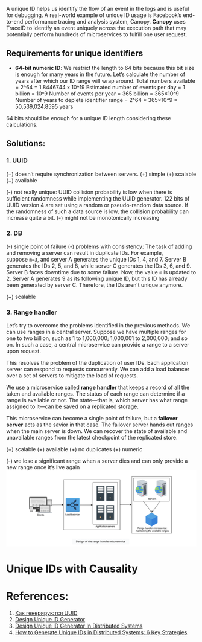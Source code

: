 A unique ID helps us identify the flow of an event in the logs and is useful for debugging. A real-world example of unique ID usage is Facebook’s end-to-end performance tracing and analysis system, Canopy. **Canopy** uses TraceID to identify an event uniquely across the execution path that may potentially perform hundreds of microservices to fulfill one user request.
## Requirements for unique identifiers

- **64-bit numeric ID**: We restrict the length to 64 bits because this bit size is enough for many years in the future. Let’s calculate the number of years after which our ID range will wrap around.
    Total numbers available = 2^64 = 1.8446744 x 10^19
    Estimated number of events per day = 1 billion = 10^9
    Number of events per year = 365 billion = 365×10^9
    Number of years to deplete identifier range = 2^64 * 365×10^9​ = 50,539,024.8595 years

64 bits should be enough for a unique ID length considering these calculations.

## Solutions:

### 1. UUID

(+) doesn’t require synchronization between servers.
(+) simple
(+) scalable
(+) available 

(-) not really unique: UUID collision probability is low when there is sufficient randomness while implementing the UUID generator. 122 bits of UUID version 4 are set using a random or pseudo-random data source. If the randomness of such a data source is low, the collision probability can increase quite a bit.
(-) might not be monotonically increasing

### 2. DB

(-) single point of failure
(-) problems with consistency: The task of adding and removing a server can result in duplicate IDs. For example, suppose `m=3`, and server A generates the unique IDs 1, 4, and 7. Server B generates the IDs 2, 5, and 8, while server C generates the IDs 3, 6, and 9. Server B faces downtime due to some failure. Now, the value `m` is updated to 2. Server A generates 9 as its following unique ID, but this ID has already been generated by server C. Therefore, the IDs aren’t unique anymore.

(+) scalable

### 3. Range handler

Let’s try to overcome the problems identified in the previous methods. We can use ranges in a central server. Suppose we have multiple ranges for one to two billion, such as 1 to 1,000,000; 1,000,001 to 2,000,000; and so on. In such a case, a central microservice can provide a range to a server upon request.

This resolves the problem of the duplication of user IDs. Each application server can respond to requests concurrently. We can add a load balancer over a set of servers to mitigate the load of requests.

We use a microservice called **range handler** that keeps a record of all the taken and available ranges. The status of each range can determine if a range is available or not. The state—that is, which server has what range assigned to it—can be saved on a replicated storage.

This microservice can become a single point of failure, but a **failover server** acts as the savior in that case. The failover server hands out ranges when the main server is down. We can recover the state of available and unavailable ranges from the latest checkpoint of the replicated store.

(+) scalable
(+) available
(+) no duplicates
(+) numeric

(-) we lose a significant range when a server dies and can only provide a new range once it’s live again
![](../../../_Attachments/Pasted%20image%2020240127220104.png)

# Unique IDs with Causality



# References:

1. [Как генерируются UUID](https://habr.com/ru/company/mailru/blog/522094/)
2. [Design Unique ID Generator](https://ishan-aggarwal.medium.com/design-unique-id-generator-c350281382d3)
3. [Design Unique ID Generator In Distributed Systems](https://medium.com/@samjingwen/design-unique-id-generator-in-distributed-systems-1e0f15f8b46e)
4. [How to Generate Unique IDs in Distributed Systems: 6 Key Strategies](https://levelup.gitconnected.com/how-to-generate-unique-ids-in-distributed-systems-6-key-strategies-37a8ab3b367d)